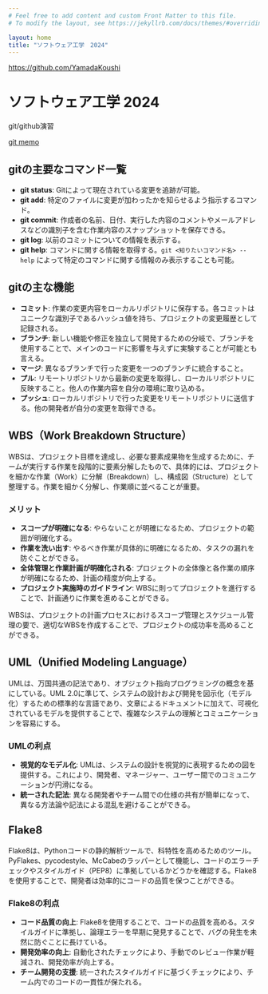 ```yaml
---
# Feel free to add content and custom Front Matter to this file.
# To modify the layout, see https://jekyllrb.com/docs/themes/#overriding-theme-defaults

layout: home
title: "ソフトウェア工学　2024"
---
```

https://github.com/YamadaKoushi

# ソフトウェア工学 2024

git/github演習

[git memo](/docs/git-memo)

## gitの主要なコマンド一覧

- **git status**: Gitによって現在されている変更を追跡が可能。
- **git add**: 特定のファイルに変更が加わったかを知らせるよう指示するコマンド。
- **git commit**: 作成者の名前、日付、実行した内容のコメントやメールアドレスなどの識別子を含む作業内容のスナップショットを保存できる。
- **git log**: 以前のコミットについての情報を表示する。
- **git help**: コマンドに関する情報を取得する。`git <知りたいコマンド名> --help` によって特定のコマンドに関する情報のみ表示することも可能。

## gitの主な機能

- **コミット**: 作業の変更内容をローカルリポジトリに保存する。各コミットはユニークな識別子であるハッシュ値を持ち、プロジェクトの変更履歴として記録される。
- **ブランチ**: 新しい機能や修正を独立して開発するための分岐で、ブランチを使用することで、メインのコードに影響を与えずに実験することが可能とも言える。
- **マージ**: 異なるブランチで行った変更を一つのブランチに統合すること。
- **プル**: リモートリポジトリから最新の変更を取得し、ローカルリポジトリに反映すること。他人の作業内容を自分の環境に取り込める。
- **プッシュ**: ローカルリポジトリで行った変更をリモートリポジトリに送信する。他の開発者が自分の変更を取得できる。

## WBS（Work Breakdown Structure）

WBSは、プロジェクト目標を達成し、必要な要素成果物を生成するために、チームが実行する作業を段階的に要素分解したもので、具体的には、プロジェクトを細かな作業（Work）に分解（Breakdown）し、構成図（Structure）として整理する。作業を細かく分解し、作業順に並べることが重要。

### メリット

- **スコープが明確になる**: やらないことが明確になるため、プロジェクトの範囲が明確化する。
- **作業を洗い出す**: やるべき作業が具体的に明確になるため、タスクの漏れを防ぐことができる。
- **全体管理と作業計画が明確化される**: プロジェクトの全体像と各作業の順序が明確になるため、計画の精度が向上する。
- **プロジェクト実施時のガイドライン**: WBSに則ってプロジェクトを進行することで、計画通りに作業を進めることができる。

WBSは、プロジェクトの計画プロセスにおけるスコープ管理とスケジュール管理の要で、適切なWBSを作成することで、プロジェクトの成功率を高めることができる。

## UML（Unified Modeling Language）

UMLは、万国共通の記法であり、オブジェクト指向プログラミングの概念を基にしている。UML 2.0に準じて、システムの設計および開発を図示化（モデル化）するための標準的な言語であり、文章によるドキュメントに加えて、可視化されているモデルを提供することで、複雑なシステムの理解とコミュニケーションを容易にする。

### UMLの利点

- **視覚的なモデル化**: UMLは、システムの設計を視覚的に表現するための図を提供する。これにより、開発者、マネージャー、ユーザー間でのコミュニケーションが円滑になる。
- **統一された記法**: 異なる開発者やチーム間での仕様の共有が簡単になって、異なる方法論や記法による混乱を避けることができる。

## Flake8

Flake8は、Pythonコードの静的解析ツールで、科特性を高めるためのツール。PyFlakes、pycodestyle、McCabeのラッパーとして機能し、コードのエラーチェックやスタイルガイド（PEP8）に準拠しているかどうかを確認する。Flake8を使用することで、開発者は効率的にコードの品質を保つことができる。

### Flake8の利点

- **コード品質の向上**: Flake8を使用することで、コードの品質を高める。スタイルガイドに準拠し、論理エラーを早期に発見することで、バグの発生を未然に防ぐことに長けている。
- **開発効率の向上**: 自動化されたチェックにより、手動でのレビュー作業が軽減され、開発効率が向上する。
- **チーム開発の支援**: 統一されたスタイルガイドに基づくチェックにより、チーム内でのコードの一貫性が保たれる。

